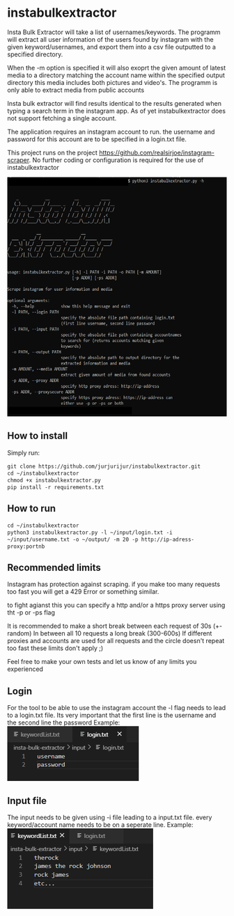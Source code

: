 # instabulkextractor
Insta Bulk Extractor will take a list of usernames/keywords. The programm will extract all user information of the users found by instagram with the given keyword/usernames, and export them into a csv file outputted to a specified directory. 

When the -m option is specified it will also exoprt the given amount of latest media to a directory matching the account name within the specified output directory
this media includes both pictures and video's. The programm is only able to extract media from public accounts

Insta bulk extractor will find results identical to the results generated when typing a search term in the instagram app. 
As of yet instabulkextractor does not support fetching a single account. 

The application requires an instagram account to run. the username and password for this account are to be specified in a login.txt file. 

This project runs on the project https://github.com/realsirjoe/instagram-scraper. 
No further coding or configuration is required for the use of instabulkextractor

<img src="images/instabulkextractor.png" height="550px">

## How to install
Simply run:
```
git clone https://github.com/jurjurijur/instabulkextractor.git
cd ~/instabulkextractor
chmod +x instabulkextractor.py
pip install -r requirements.txt
```

## How to run
```
cd ~/instabulkextractor
python3 instabulkextractor.py -l ~/input/login.txt -i ~/input/username.txt -o ~/output/ -m 20 -p http://ip-adress-proxy:portnb
```
## Recommended limits 
Instagram has protection against scraping. 
if you make too many requests too fast you will get a 429 Error or something similar. 

to fight agianst this you can specify a http and/or a https proxy server using tht -p or -ps flag

It is recommended to make a short break between each request of 30s (+- random)
In between all 10 requests a long break (300-600s)
If different proxies and accounts are used for all requests and the circle doesn't repeat too fast these limits don't apply ;)

Feel free to make your own tests and let us know of any limits you experienced

## Login
For the tool to be able to use the instagram account the -l flag needs to lead to a login.txt file.
Its very important that the first line is the username and the second line the password 
Example: 
<img src="images/example-logintxt.png">

## Input file 

The input needs to be given using -i file leading to a input.txt file. every keyword/account name needs to be on a seperate line.
Example:
<img src="images/example-imputlist.png">

